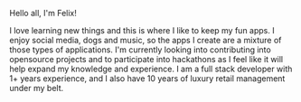 Hello all, I'm Felix! 

I love learning new things and this is where I like to keep my fun apps. I enjoy social media, dogs and music, so the apps I create are a mixture of those types of applications. 
I'm currently looking into contributing into opensource projects and to participate into hackathons as I feel like it will help expand my knowledge and experience. 
I am a full stack developer with 1+ years experience, and I also have 10 years of luxury retail management under my belt. 


